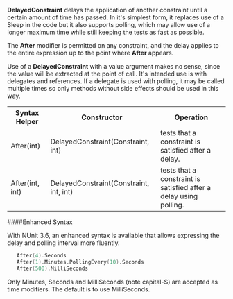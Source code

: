 <p><b>DelayedConstraint</b> delays the application of another constraint until a certain
   amount of time has passed. In it's simplest form, it replaces use of a Sleep 
   in the code but it also supports polling, which may allow use of a longer 
   maximum time while still keeping the tests as fast as possible. 
   
<p>The <b>After</b> modifier is permitted on any constraint, and the delay applies to 
   the entire expression up to the point where <b>After</b> appears. 

<p>Use of a <b>DelayedConstraint</b> with a value argument makes no sense, since 
   the value will be extracted at the point of call. It's intended use is with 
   delegates and references. If a delegate is used with polling, it may be called 
   multiple times so only methods without side effects should be used in this way. 

<table class="constraints">
<tr><th>Syntax Helper</th><th>Constructor</th><th>Operation</th></tr>
<tr><td>After(int)</td><td>DelayedConstraint(Constraint, int)</td></td><td>tests that a constraint is satisfied after a delay.</tr>
<tr><td>After(int, int)</td><td>DelayedConstraint(Constraint, int, int)</td></td><td>tests that a constraint is satisfied after a delay using polling.</tr>
</table>

####Enhanced Syntax

With NUnit 3.6, an enhanced syntax is available that allows expressing the delay and polling interval more fluently.

```C
   After(4).Seconds
   After(1).Minutes.PollingEvery(10).Seconds
   After(500).MilliSeconds
```

Only Minutes, Seconds and MilliSeconds (note capital-S) are accepted as time modifiers. The default is to use MilliSeconds.


